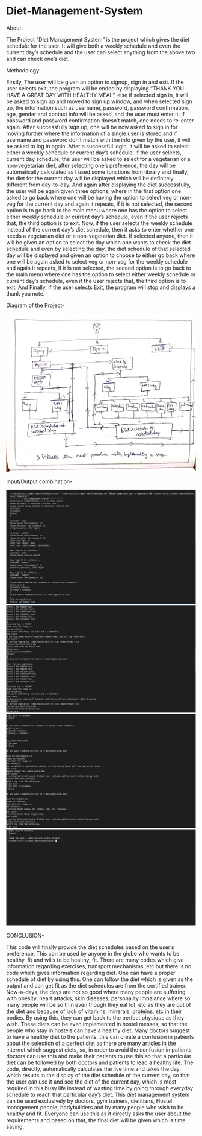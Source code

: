 # Diet-Management-System

About- 
    
   The Project “Diet Management System” is the project which gives the diet schedule for the user. It will give both a weekly schedule and even the current day’s schedule and the user can select anything from the above two and can check one’s diet. 
    
    
Methodology-
     
     
   Firstly, The user will be given an option to signup, sign in and exit. If the user selects exit, the program will be ended by displaying “THANK YOU HAVE A GREAT DAY WITH HEALTHY MEAL”, else if selected sign in, it will be asked to sign up and moved to sign up window, and when selected sign up, the information such as username, password, password confirmation, age, gender and contact info will be asked, and the user must enter it. If password and password confirmation doesn’t match, one needs to re-enter again. After successfully sign up, one will be now asked to sign in for moving further where the information of a single user is stored and if username and password don’t match with the info given by the user, it will be asked to log in again. After a successful login, it will be asked to select either a weekly schedule or current day’s schedule. If the user selects, current day schedule, the user will be asked to select for a vegetarian or a non-vegetarian diet, after selecting one’s preference, the day will be automatically calculated as I used some functions from <ctime> library and finally, the diet for the current day will be displayed which will be definitely different from day-to-day. And again after displaying the diet successfully, the user will be again given three options, where in the first option one asked to go back where one will be having the option to select veg or non-veg for the current day and again it repeats, if it is not selected, the second option is to go back to the main menu where one has the option to select either weekly schedule or current day’s schedule, even if the user rejects that, the third option is to exit. Now, if the user selects the weekly schedule instead of the current day’s diet schedule, then it asks to enter whether one needs a vegetarian diet or a non-vegetarian diet. If selected anyone, then it will be given an option to select the day which one wants to check the diet schedule and even by selecting the day, the diet schedule of that selected day will be displayed and given an option to choose to either go back where one will be again asked to select veg or non-veg for the weekly schedule and again it repeats, if it is not selected, the second option is to go back to the main menu where one has the option to select either weekly schedule or current day’s schedule, even if the user rejects that, the third option is to exit. And Finally, if the user selects Exit, the program will stop and displays a thank you note. 


Diagram of the Project-


<img src = "c++/abc.jpg">

Input/Output combination-


 <img src = "c++/1.jpg">
 <img src = "c++/2.jpg">
 <img src = "c++/4.jpg">
 <img src = "c++/5.jpg">



CONCLUSION-
	
   This code will finally provide the diet schedules based on the user’s preference. This can be used by anyone in the globe who wants to be healthy, fit and wills to be healthy, fit. There are many codes which give information regarding exercises, transport mechanisms, etc but there is no code which gives information regarding diet. One can have a proper schedule of diet by using this. One can follow the diet which is given as the output and can get fit as the diet schedules are from the certified trainer. Now-a-days, the days are not so good where many people are suffering with obesity, heart attacks, skin diseases, personality imbalance where so many people will be so thin even though they eat lot, etc as they are out of the diet and because of lack of vitamins, minerals, proteins, etc in their bodies. By using this, they can get back to the perfect physique as they wish. These diets can be even implemented in hostel messes, so that the people who stay in hostels can have a healthy diet. Many doctors suggest to have a healthy diet to the patients, this can create a confusion in patients about the selection of a perfect diet as there are many articles in the internet which suggest diets, so, in order to avoid the confusion in patients, doctors can use this and make their patients to use this so that a particular diet can be followed by both doctors and patients to lead a healthy life. The code, directly, automatically calculates the live time and takes the day which results in the display of the diet schedule of the current day, so that the user can use it and see the diet of the current day, which is most required in this busy life instead of wasting time by going through everyday schedule to reach that particular day’s diet. This diet management system can be used exclusively by doctors, gym trainers, dietitians, Hostel management people, bodybuilders and by many people who wish to be healthy and fit. Everyone can use this as it directly asks the user about the requirements and based on that, the final diet will be given which is time saving. 
